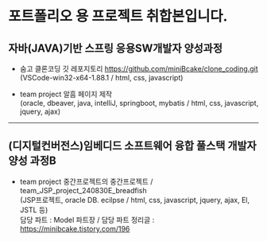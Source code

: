 # 포트폴리오 용 프로젝트 취합본입니다.

## 자바(JAVA)기반 스프링 응용SW개발자 양성과정

- 숨고 클론코딩 깃 레포지토리
https://github.com/miniBcake/clone_coding.git <br>
 (VSCode-win32-x64-1.88.1 / html, css, javascript)

- team project 알흠 페이지 제작 <br>
 (oracle, dbeaver, java, intelliJ, springboot, mybatis / html, css, javascript, jquery, ajax)

---
## (디지털컨버전스)임베디드 소프트웨어 융합 풀스택 개발자 양성 과정B

- team project 중간프로젝트의 중간프로젝트 / team_JSP_project_240830E_breadfish <br>
  (JSP프로젝트, oracle DB. ecilpse / html, css, javascript, jquery, ajax, El, JSTL 등) <br>
  담당 파트 : Model 파트장 / 담당 파트 정리글 : https://minibcake.tistory.com/196
